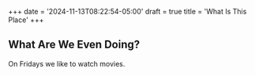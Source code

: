 +++
date = '2024-11-13T08:22:54-05:00'
draft = true
title = 'What Is This Place'
+++

## What Are We Even Doing?

On Fridays we like to watch movies.
